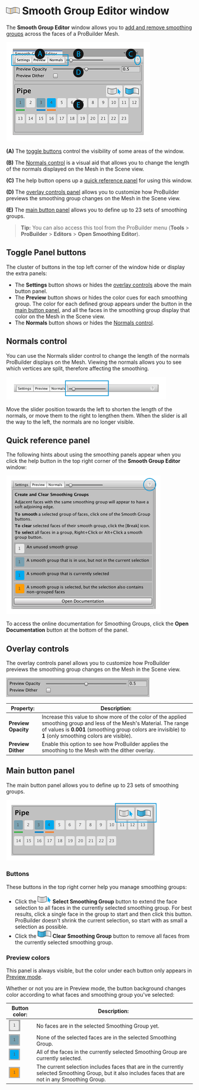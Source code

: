 # ![Smoothing Groups icon](images/icons/Panel_Smoothing.png) Smooth Group Editor window

The **Smooth Group Editor** window allows you to [add and remove smoothing groups](workflow-edit-smoothing.md) across the faces of a ProBuilder Mesh.

![Smoothing Groups Example](images/Smoothing_Editor_props.png)

**(A)** The [toggle buttons](#toggle) control the visibility of some areas of the window.

**(B)** The [Normals control](#normals) is a visual aid that allows you to change the length of the normals displayed on the Mesh in the Scene view.

**(C)** The help button opens up a [quick reference panel](#quickref) for using this window.

**(D)** The [overlay controls panel](#overlay) allows you to customize how ProBuilder previews the smoothing group changes on the Mesh in the Scene view.

**(E)** The [main button panel](#main-panel) allows you to define up to 23 sets of smoothing groups.

> **Tip:** You can also access this tool from the ProBuilder menu (**Tools** > **ProBuilder** > **Editors** > **Open Smoothing Editor**).



<a name="toggle"></a>

## Toggle Panel buttons

The cluster of buttons in the top left corner of the window hide or display the extra panels:

* The **Settings** button shows or hides the [overlay controls](#overlay) above the main button panel.
* The **Preview** button shows or hides the color cues for each smoothing group. The color for each defined group appears under the button in the [main button panel](#main-panel), and all the faces in the smoothing group display that color on the Mesh in the Scene view.
* The **Normals** button shows or hides the [Normals control](#normals).



<a name="normals"></a>

## Normals control

You can use the Normals slider control to change the length of the normals ProBuilder displays on the Mesh. Viewing the normals allows you to see which vertices are split, therefore affecting the smoothing.

![Normals control](images/Smoothing_Editor_props-pnlNormals.png)

Move the slider position towards the left to shorten the length of the normals, or move them to the right to lengthen them. When the slider is all the way to the left, the normals are no longer visible.



<a name="quickref"></a>

## Quick reference panel

The following hints about using the smoothing panels appear when you click the help button in the top right corner of the **Smooth Group Editor** window:

![Quick reference panel panel panel panel](images/Smoothing_Editor_props-pnlQuickref.png)

To access the online documentation for Smoothing Groups, click the **Open Documentation** button at the bottom of the panel.



<a name="overlay"></a>

## Overlay controls

The overlay controls panel allows you to customize how ProBuilder previews the smoothing group changes on the Mesh in the Scene view.

![Overlay Preview controls](images/Smoothing_Editor_props-pnlOverlay.png)



| **Property:**     | **Description:**                                           |
| ------------------- | ------------------------------------------------------------ |
| **Preview Opacity** | Increase this value to show more of the color of the applied smoothing group and less of the Mesh's Material. The range of values is **0.001** (smoothing group colors are invisible) to **1** (only smoothing colors are visible). |
| **Preview Dither**  | Enable this option to see how ProBuilder applies the smoothing to the Mesh with the dither overlay. |





<a name="main-panel"></a>

## Main button panel

The main button panel allows you to define up to 23 sets of smoothing groups.

![Main button panel](images/Smoothing_Editor_props-pnlMain.png)

### Buttons

These buttons in the top right corner help you manage smoothing groups:

* Click the ![Select by smooth group](images/icons/Selection_SelectBySmoothingGroup.png) __Select Smoothing Group__ button to extend the face selection to all faces in the currently selected smoothing group. For best results, click a single face in the group to start and then click this button. ProBuilder doesn't shrink the current selection, so start with as small a selection as possible.
* Click the ![Break smooth groups](images/icons/Face_BreakSmoothing.png) __Clear Smoothing Group__ button to remove all faces from the currently selected smoothing group.

### Preview colors

This panel is always visible, but the color under each button only appears in [Preview mode](#toggle).

Whether or not you are in Preview mode, the button background changes color according to what faces and smoothing group you've selected:

| **Button color:**                                          | **Description:**                                           |
| ------------------------------------------------------------ | ------------------------------------------------------------ |
| ![White button background](images/Smoothing_Editor_props-btnWhite.png) | No faces are in the selected Smoothing Group yet.                |
| ![Gray-blue button background](images/Smoothing_Editor_props-btnGray.png) | None of the selected faces are in the selected Smoothing Group. |
| ![Blue button background](images/Smoothing_Editor_props-btnBlue.png) | All of the faces in the currently selected Smoothing Group are currently selected. |
| ![Yellow button background](images/Smoothing_Editor_props-btnYellow.png) | The current selection includes faces that are in the currently selected Smoothing Group, but it also includes faces that are not in any Smoothing Group. |
